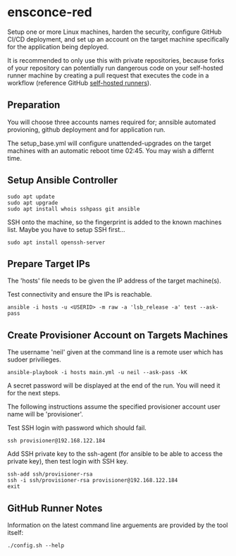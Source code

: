 # ensconce-red

Setup one or more Linux machines, harden the security, configure GitHub CI/CD deployment, and set up an account on the target machine specifically for the application being deployed.

It is recommended to only use this with private repositories, because forks of your repository can potentially run dangerous code on your self-hosted runner machine by creating a pull request that executes the code in a workflow (reference GitHub [self-hosted runners](https://docs.github.com/en/actions/hosting-your-own-runners/about-self-hosted-runners#about-self-hosted-runners)).

## Preparation

You will choose three accounts names required for; annsible automated provioning, github deployment and for application run. 

The setup_base.yml will configure unattended-upgrades on the target machines with an automatic reboot time 02:45. You may wish a differnt time. 

## Setup Ansible Controller

```
sudo apt update
sudo apt upgrade
sudo apt install whois sshpass git ansible
```

SSH onto the machine, so the fingerprint is added to the known machines list. Maybe you have to setup SSH first...

```
sudo apt install openssh-server
```

## Prepare Target IPs

The 'hosts' file needs to be given the IP address of the target machine(s). 

Test connectivity and ensure the IPs is reachable. 
```
ansible -i hosts -u <USERID> -m raw -a 'lsb_release -a' test --ask-pass
```

## Create Provisioner Account on Targets Machines

The username 'neil' given at the command line is a remote user which has sudoer privilieges. 
```
ansible-playbook -i hosts main.yml -u neil --ask-pass -kK
```
A secret password will be displayed at the end of the run. You will need it for the next steps.

The following instructions assume the specified provisioner account user name will be 'provisioner'.

Test SSH login with password which should fail.
```
ssh provisioner@192.168.122.184
```

Add SSH private key to the ssh-agent (for ansible to be able to access the private key), then test login with SSH key. 
```
ssh-add ssh/provisioner-rsa
ssh -i ssh/provisioner-rsa provisioner@192.168.122.184 
exit
```

## GitHub Runner Notes

Information on the latest command line arguements are provided by the tool itself:
```
./config.sh --help
```